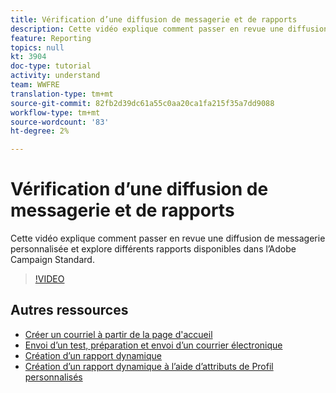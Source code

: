 ```yaml
---
title: Vérification d’une diffusion de messagerie et de rapports
description: Cette vidéo explique comment passer en revue une diffusion de messagerie personnalisée et explore différents rapports disponibles dans Adobe Campaign Standard (ACS).
feature: Reporting
topics: null
kt: 3904
doc-type: tutorial
activity: understand
team: WWFRE
translation-type: tm+mt
source-git-commit: 82fb2d39dc61a55c0aa20ca1fa215f35a7dd9088
workflow-type: tm+mt
source-wordcount: '83'
ht-degree: 2%

---
```



# Vérification d’une diffusion de messagerie et de rapports

Cette vidéo explique comment passer en revue une diffusion de messagerie personnalisée et explore différents rapports disponibles dans l’Adobe Campaign Standard.

>[!VIDEO](https://video.tv.adobe.com/v/21389?quality=12)

## Autres ressources

* [Créer un courriel à partir de la page d&#39;accueil](/help/communication-channels/email/create-email-from-homepage.md)
* [Envoi d’un test, préparation et envoi d’un courrier électronique](/help/communication-channels/email/sending-test-preparing-sending-email.md)
* [Création d’un rapport dynamique](/help/reporting/creating-a-dynamic-report.md)
* [Création d’un rapport dynamique à l’aide d’attributs de Profil personnalisés](/help/reporting/custom-profile-attributes-dynamic-reports.md)
